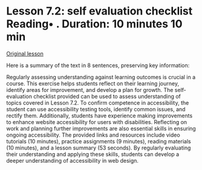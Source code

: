 # Lesson 7.2: self evaluation checklist Reading• . Duration: 10 minutes 10 min

[Original lesson](https://www.coursera.org/learn/uol-web-development/supplement/ScjRC/lesson-7-2-self-evaluation-checklist)

Here is a summary of the text in 8 sentences, preserving key information:

Regularly assessing understanding against learning outcomes is crucial in a course. This exercise helps students reflect on their learning journey, identify areas for improvement, and develop a plan for growth. The self-evaluation checklist provided can be used to assess understanding of topics covered in Lesson 7.2. To confirm competence in accessibility, the student can use accessibility testing tools, identify common issues, and rectify them. Additionally, students have experience making improvements to enhance website accessibility for users with disabilities. Reflecting on work and planning further improvements are also essential skills in ensuring ongoing accessibility. The provided links and resources include video tutorials (10 minutes), practice assignments (9 minutes), reading materials (10 minutes), and a lesson summary (53 seconds). By regularly evaluating their understanding and applying these skills, students can develop a deeper understanding of accessibility in web design.

